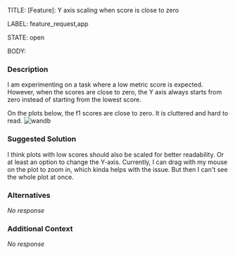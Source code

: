 TITLE:
[Feature]: Y axis scaling when score is close to zero

LABEL:
feature_request,app

STATE:
open

BODY:
### Description

I am experimenting on a task where a low metric score is expected.
However, when the scores are close to zero, the Y axis always starts from zero instead of starting from the lowest score.

On the plots below, the f1 scores are close to zero. It is cluttered and hard to read. 
![wandb](https://user-images.githubusercontent.com/57797966/166407075-a5a1d283-1854-457e-94ed-ad128ce825ac.PNG)

### Suggested Solution

I think plots with low scores should also be scaled for better readability. Or at least an option to change the Y-axis.
Currently, I can drag with my mouse on the plot to zoom in, which kinda helps with the issue.
But then I can't see the whole plot at once.

### Alternatives

_No response_

### Additional Context

_No response_

